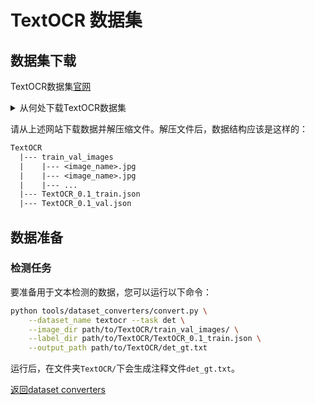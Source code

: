 # TextOCR 数据集

## 数据集下载

TextOCR数据集[官网](https://textvqa.org/textocr/)

<details>
    <summary>从何处下载TextOCR数据集</summary>

[下载地址](https://textvqa.org/textocr/dataset/)

</details>

请从上述网站下载数据并解压缩文件。解压文件后，数据结构应该是这样的：
```txt
TextOCR
  |--- train_val_images
  |    |--- <image_name>.jpg
  |    |--- <image_name>.jpg
  |    |--- ...
  |--- TextOCR_0.1_train.json
  |--- TextOCR_0.1_val.json
```

## 数据准备

### 检测任务

要准备用于文本检测的数据，您可以运行以下命令：

```bash
python tools/dataset_converters/convert.py \
    --dataset_name textocr --task det \
    --image_dir path/to/TextOCR/train_val_images/ \
    --label_dir path/to/TextOCR/TextOCR_0.1_train.json \
    --output_path path/to/TextOCR/det_gt.txt
```

运行后，在文件夹`TextOCR/`下会生成注释文件`det_gt.txt`。

[返回dataset converters](converters.md)
